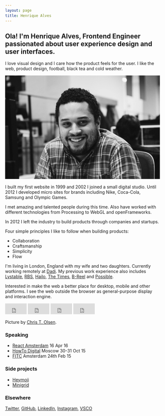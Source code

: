 ```yaml
---
layout: page
title: Henrique Alves
---
```


## Ola! I'm Henrique Alves, Frontend Engineer passionated about user experience design and user interfaces.

I love visual design and I care how the product feels for the user. I like the
web, product design, football, black tea and cold weather.

![Picture](images/picture.jpg)

I built my first website in 1999 and 2002 I joined a small digital studio.
Until 2012 I developed micro sites for brands including Nike, Coca-Cola,
Samsung and Olympic Games.

I met amazing and talented people during this time. Also have worked with
different technologies from Processing to WebGL and openFrameworks.

In 2012 I left the industry to build products through companies and startups.

Four simple principles I like to follow when building products:

- Collaboration
- Craftsmanship
- Simplicity
- Flow

I'm living in London, England with my wife and two daughters. Currently working remotely
at [Dadi](http://dadi.co). My previous work experience also includes [Lystable](http://lystable.com),
[RBS](http://www.rbs.co.uk), [Hailo](http://hailoapp.com),
[The Times](http://www.thetimes.co.uk), [B-Reel](http://b-reel.com) and
[Possible](http://www.possible.com).

Interested in make the web a better place for desktop, mobile and other
platforms. I see the web outside the browser as general-purpose display and
interaction engine.

<iframe src="http://heymoji.cool/embed?url=alves.im&emoji=clap"
  scrolling="no"
  frameborder="0"
  style="border:none; overflow:hidden; width:70px; height:35px;"
  allowTransparency="true">
</iframe> <iframe src="http://heymoji.cool/embed?url=alves.im&emoji=rocket"
  scrolling="no"
  frameborder="0"
  style="border:none; overflow:hidden; width:70px; height:35px;"
  allowTransparency="true">
</iframe> <iframe src="http://heymoji.cool/embed?url=alves.im&emoji=zap"
  scrolling="no"
  frameborder="0"
  style="border:none; overflow:hidden; width:70px; height:35px;"
  allowTransparency="true">
</iframe> <iframe src="http://heymoji.cool/embed?url=alves.im&emoji=airplane"
  scrolling="no"
  frameborder="0"
  style="border:none; overflow:hidden; width:70px; height:35px;"
  allowTransparency="true">
</iframe>

Picture by [Chris T. Olsen](https://twitter.com/ctolsen).

### Speaking

- [React Amsterdam](http://react-amsterdam.com/#speakers) 16 Apr 16
- [HowTo Digital](http://howtodigital.ru) Moscow 30-31 Oct 15
- [FITC](http://fitc.ca/presentation/breaking-the-workflow/) Amsterdam 24th Feb 15

### Side projects

- [Heymoji](http://heymoji.cool)
- [Minigrid](http://alves.im/minigrid)

### Elsewhere

[Twitter](http://twitter.com/healves82),
[GitHub](http://github.com/henriquea),
[LinkedIn](http://linkedin.com/in/healves82),
[Instagram](https://www.instagram.com/healves82/),
[VSCO](http://vsco.co/healves/)
